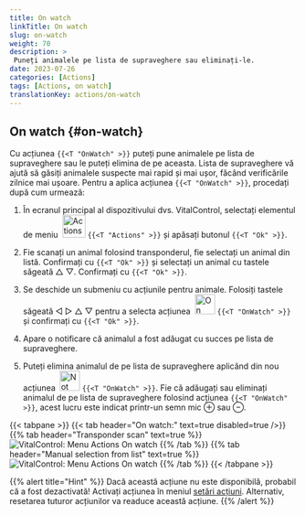 ```yaml
---
title: On watch
linkTitle: On watch
slug: on-watch
weight: 70
description: >
 Puneți animalele pe lista de supraveghere sau eliminați-le.
date: 2023-07-26
categories: [Actions]
tags: [Actions, on watch]
translationKey: actions/on-watch
---
```


## On watch {#on-watch}

Cu acțiunea `{{<T "OnWatch" >}}` puteți pune animalele pe lista de supraveghere sau le puteți elimina de pe aceasta. Lista de supraveghere vă ajută să găsiți animalele suspecte mai rapid și mai ușor, făcând verificările zilnice mai ușoare. Pentru a aplica acțiunea `{{<T "OnWatch" >}}`, procedați după cum urmează:

1. În ecranul principal al dispozitivului dvs. VitalControl, selectați elementul de meniu &nbsp;<img src="/icons/actions.svg" width="40" align="bottom" alt="Actions" /> `{{<T "Actions" >}}` și apăsați butonul `{{<T "Ok" >}}`.

2. Fie scanați un animal folosind transponderul, fie selectați un animal din listă. Confirmați cu `{{<T "Ok" >}}` și selectați un animal cu tastele săgeată △ ▽. Confirmați cu `{{<T "Ok" >}}`.

3. Se deschide un submeniu cu acțiunile pentru animale. Folosiți tastele săgeată ◁ ▷ △ ▽ pentru a selecta acțiunea &nbsp;<img src="/icons/actions/on-watch.svg" width="35" align="bottom" alt="On watch" /> `{{<T "OnWatch" >}}` și confirmați cu `{{<T "Ok" >}}`.

4. Apare o notificare că animalul a fost adăugat cu succes pe lista de supraveghere.

5. Puteți elimina animalul de pe lista de supraveghere aplicând din nou acțiunea &nbsp;<img src="/icons/actions/on-watch-minus.svg" width="35" align="bottom" alt="Not on watch" />  `{{<T "OnWatch" >}}`. Fie că adăugați sau eliminați animalul de pe lista de supraveghere folosind acțiunea `{{<T "OnWatch" >}}`, acest lucru este indicat printr-un semn mic ⊕ sau ⊖.

{{< tabpane >}}
{{< tab header="On watch:" text=true disabled=true />}}
{{% tab header="Transponder scan" text=true %}}
![VitalControl: Menu Actions On watch](../images/onwatch-scan.png "On watch")
{{% /tab %}}
{{% tab header="Manual selection from list" text=true %}}
![VitalControl: Menu Actions On watch](../images/onwatch.png "On watch")
{{% /tab %}}
{{< /tabpane >}}

{{% alert title="Hint" %}}
Dacă această acțiune nu este disponibilă, probabil că a fost dezactivată! Activați acțiunea în meniul [setări acțiuni](../setting/). Alternativ, resetarea tuturor acțiunilor va readuce această acțiune.
{{% /alert %}}


